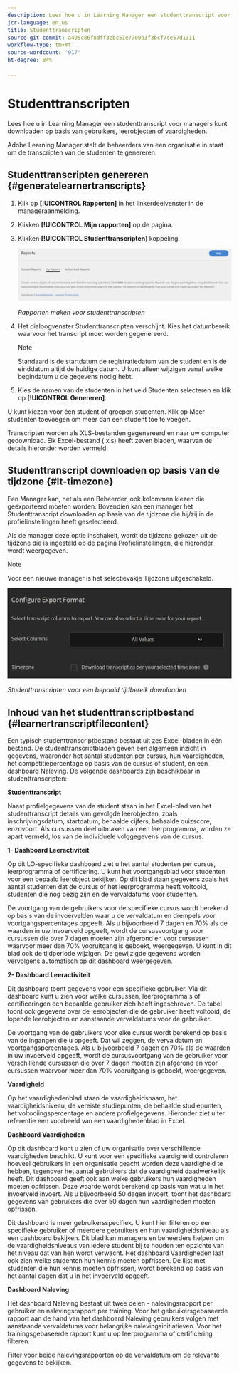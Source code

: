 ```yaml
---
description: Lees hoe u in Learning Manager een studenttranscript voor managers kunt downloaden op basis van gebruikers, leerobjecten of vaardigheden.
jcr-language: en_us
title: Studenttranscripten
source-git-commit: a495c86f8dff3ebc51e7700a3f3bcf7ce57d1311
workflow-type: tm+mt
source-wordcount: '917'
ht-degree: 84%

---
```




# Studenttranscripten

Lees hoe u in Learning Manager een studenttranscript voor managers kunt downloaden op basis van gebruikers, leerobjecten of vaardigheden.

Adobe Learning Manager stelt de beheerders van een organisatie in staat om de transcripten van de studenten te genereren.

## Studenttranscripten genereren {#generatelearnertranscripts}

1. Klik op **[!UICONTROL Rapporten]** in het linkerdeelvenster in de manageraanmelding.
1. Klikken **[!UICONTROL Mijn rapporten]** op de pagina.
1. Klikken **[!UICONTROL Studenttranscripten]** koppeling.

   ![](assets/learner-transcripts.png)

   *Rapporten maken voor studenttranscripten*

1. Het dialoogvenster Studenttranscripten verschijnt. Kies het datumbereik waarvoor het transcript moet worden gegenereerd.

   >[!NOTE]
   >
   >Standaard is de startdatum de registratiedatum van de student en is de einddatum altijd de huidige datum. U kunt alleen wijzigen vanaf welke begindatum u de gegevens nodig hebt.

1. Kies de namen van de studenten in het veld Studenten selecteren en klik op **[!UICONTROL Genereren]**.

U kunt kiezen voor één student of groepen studenten. Klik op Meer studenten toevoegen om meer dan een student toe te voegen.

Transcripten worden als XLS-bestanden gegenereerd en naar uw computer gedownload. Elk Excel-bestand (.xls) heeft zeven bladen, waarvan de details hieronder worden vermeld:

## Studenttranscript downloaden op basis van de tijdzone {#lt-timezone}

Een Manager kan, net als een Beheerder, ook kolommen kiezen die geëxporteerd moeten worden. Bovendien kan een manager het Studenttranscript downloaden op basis van de tijdzone die hij/zij in de profielinstellingen heeft geselecteerd.

Als de manager deze optie inschakelt, wordt de tijdzone gekozen uit de tijdzone die is ingesteld op de pagina Profielinstellingen, die hieronder wordt weergegeven.

>[!NOTE]
>
>Voor een nieuwe manager is het selectievakje Tijdzone uitgeschakeld.

![](assets/image030.png)

*Studenttranscripten voor een bepaald tijdbereik downloaden*

## Inhoud van het studenttranscriptbestand {#learnertranscriptfilecontent}

Een typisch studenttranscriptbestand bestaat uit zes Excel-bladen in één bestand. De studenttranscriptbladen geven een algemeen inzicht in gegevens, waaronder het aantal studenten per cursus, hun vaardigheden, het competitiepercentage op basis van de cursus of student, en een dashboard Naleving. De volgende dashboards zijn beschikbaar in studenttranscripten:

**Studenttranscript**

Naast profielgegevens van de student staan in het Excel-blad van het studenttranscript details van gevolgde leerobjecten, zoals inschrijvingsdatum, startdatum, behaalde cijfers, behaalde quizscore, enzovoort. Als cursussen deel uitmaken van een leerprogramma, worden ze apart vermeld, los van de individuele volggegevens van de cursus.

**1- Dashboard Leeractiviteit**

Op dit LO-specifieke dashboard ziet u het aantal studenten per cursus, leerprogramma of certificering. U kunt het voortgangsblad voor studenten voor een bepaald leerobject bekijken. Op dit blad staan gegevens zoals het aantal studenten dat de cursus of het leerprogramma heeft voltooid, studenten die nog bezig zijn en de vervaldatums voor studenten.

De voortgang van de gebruikers voor de specifieke cursus wordt berekend op basis van de invoervelden waar u de vervaldatum en drempels voor voortgangspercentages opgeeft. Als u bijvoorbeeld 7 dagen en 70% als de waarden in uw invoerveld opgeeft, wordt de cursusvoortgang voor cursussen die over 7 dagen moeten zijn afgerond en voor cursussen waarvoor meer dan 70% vooruitgang is geboekt, weergegeven. U kunt in dit blad ook de tijdperiode wijzigen. De gewijzigde gegevens worden vervolgens automatisch op dit dashboard weergegeven.

**2- Dashboard Leeractiviteit**

Dit dashboard toont gegevens voor een specifieke gebruiker. Via dit dashboard kunt u zien voor welke cursussen, leerprogramma&#39;s of certificeringen een bepaalde gebruiker zich heeft ingeschreven. De tabel toont ook gegevens over de leerobjecten die de gebruiker heeft voltooid, de lopende leerobjecten en aanstaande vervaldatums voor de gebruiker.

De voortgang van de gebruikers voor elke cursus wordt berekend op basis van de ingangen die u opgeeft. Dat wil zeggen, de vervaldatum en voortgangspercentages. Als u bijvoorbeeld 7 dagen en 70% als de waarden in uw invoerveld opgeeft, wordt de cursusvoortgang van de gebruiker voor verschillende cursussen die over 7 dagen moeten zijn afgerond en voor cursussen waarvoor meer dan 70% vooruitgang is geboekt, weergegeven.

**Vaardigheid**

Op het vaardighedenblad staan de vaardigheidsnaam, het vaardigheidsniveau, de vereiste studiepunten, de behaalde studiepunten, het voltooiingspercentage en andere profielgegevens. Hieronder ziet u ter referentie een voorbeeld van een vaardighedenblad in Excel.

**Dashboard Vaardigheden**

Op dit dashboard kunt u zien of uw organisatie over verschillende vaardigheden beschikt. U kunt voor een specifieke vaardigheid controleren hoeveel gebruikers in een organisatie geacht worden deze vaardigheid te hebben, tegenover het aantal gebruikers dat de vaardigheid daadwerkelijk heeft. Dit dashboard geeft ook aan welke gebruikers hun vaardigheden moeten opfrissen. Deze waarde wordt berekend op basis van wat u in het invoerveld invoert. Als u bijvoorbeeld 50 dagen invoert, toont het dashboard gegevens van gebruikers die over 50 dagen hun vaardigheden moeten opfrissen.

Dit dashboard is meer gebruikersspecifiek. U kunt hier filteren op een specifieke gebruiker of meerdere gebruikers en hun vaardigheidsniveau als een dashboard bekijken. Dit blad kan managers en beheerders helpen om de vaardigheidsniveaus van iedere student bij te houden ten opzichte van het niveau dat van hen wordt verwacht. Het dashboard Vaardigheden laat ook zien welke studenten hun kennis moeten opfrissen. De lijst met studenten die hun kennis moeten opfrissen, wordt berekend op basis van het aantal dagen dat u in het invoerveld opgeeft.

**Dashboard Naleving**

Het dashboard Naleving bestaat uit twee delen - nalevingsrapport per gebruiker en nalevingsrapport per training. Voor het gebruikersgebaseerde rapport aan de hand van het dashboard Naleving gebruikers volgen met aanstaande vervaldatums voor belangrijke nalevingsinitiatieven. Voor het trainingsgebaseerde rapport kunt u op leerprogramma of certificering filteren.

Filter voor beide nalevingsrapporten op de vervaldatum om de relevante gegevens te bekijken.
